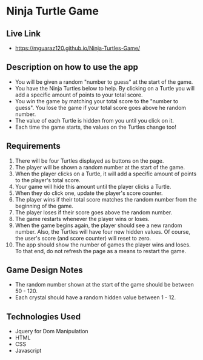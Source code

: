 # Ninja Turtle Game

## Live Link

- https://mguaraz120.github.io/Ninja-Turtles-Game/

## Description on how to use the app

- You will be given a random "number to guess" at the start of the game.
- You have the Ninja Turtles below to help. By clicking on a Turtle you will add a specific amount of points to your total score.
- You win the game by matching your total score to the "number to guess". You lose the game if your total score goes above he random number.
- The value of each Turtle is hidden from you until you click on it.
- Each time the game starts, the values on the Turtles change too!

## Requirements

1. There will be four Turtles displayed as buttons on the page.
2. The player will be shown a random number at the start of the game.
3. When the player clicks on a Turtle, it will add a specific amount of points to the player's total score.
4. Your game will hide this amount until the player clicks a Turtle.
5. When they do click one, update the player's score counter.
6. The player wins if their total score matches the random number from the beginning of the game.
7. The player loses if their score goes above the random number.
8. The game restarts whenever the player wins or loses.
9. When the game begins again, the player should see a new random number. Also, the Turtles will have four new hidden values. Of course, the user's score (and score counter) will reset to zero.
10. The app should show the number of games the player wins and loses. To that end, do not refresh the page as a means to restart the game.

## Game Design Notes

- The random number shown at the start of the game should be between 50 - 120.
- Each crystal should have a random hidden value between 1 - 12.

## Technologies Used

- Jquery for Dom Manipulation
- HTML
- CSS
- Javascript
